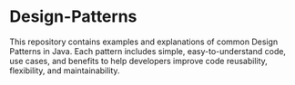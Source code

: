 # Design-Patterns
This repository contains examples and explanations of common Design Patterns in Java. Each pattern includes simple, easy-to-understand code, use cases, and benefits to help developers improve code reusability, flexibility, and maintainability.

